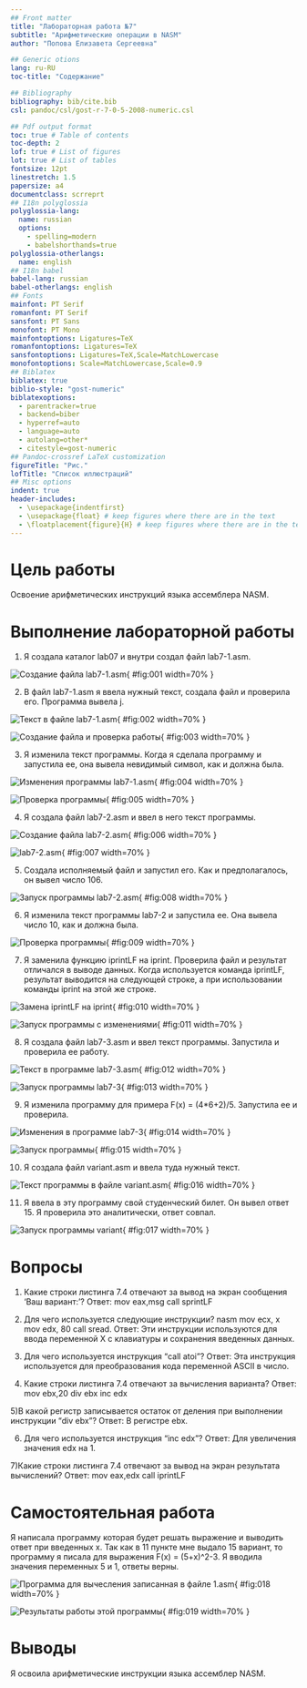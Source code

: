 ```yaml
---
## Front matter
title: "Лабораторная работа №7"
subtitle: "Арифметические операции в NASM"
author: "Попова Елизавета Сергеевна"

## Generic otions
lang: ru-RU
toc-title: "Содержание"

## Bibliography
bibliography: bib/cite.bib
csl: pandoc/csl/gost-r-7-0-5-2008-numeric.csl

## Pdf output format
toc: true # Table of contents
toc-depth: 2
lof: true # List of figures
lot: true # List of tables
fontsize: 12pt
linestretch: 1.5
papersize: a4
documentclass: scrreprt
## I18n polyglossia
polyglossia-lang:
  name: russian
  options:
	- spelling=modern
	- babelshorthands=true
polyglossia-otherlangs:
  name: english
## I18n babel
babel-lang: russian
babel-otherlangs: english
## Fonts
mainfont: PT Serif
romanfont: PT Serif
sansfont: PT Sans
monofont: PT Mono
mainfontoptions: Ligatures=TeX
romanfontoptions: Ligatures=TeX
sansfontoptions: Ligatures=TeX,Scale=MatchLowercase
monofontoptions: Scale=MatchLowercase,Scale=0.9
## Biblatex
biblatex: true
biblio-style: "gost-numeric"
biblatexoptions:
  - parentracker=true
  - backend=biber
  - hyperref=auto
  - language=auto
  - autolang=other*
  - citestyle=gost-numeric
## Pandoc-crossref LaTeX customization
figureTitle: "Рис."
lofTitle: "Список иллюстраций"
## Misc options
indent: true
header-includes:
  - \usepackage{indentfirst}
  - \usepackage{float} # keep figures where there are in the text
  - \floatplacement{figure}{H} # keep figures where there are in the text
---
```


# Цель работы

Освоение арифметических инструкций языка ассемблера NASM.


# Выполнение лабораторной работы

 1) Я создала каталог lab07 и внутри создал файл lab7-1.asm.

![Создание файла lab7-1.asm](image/1.png){ #fig:001 width=70% }

2) В файл lab7-1.asm я ввела нужный текст, создала файл и проверила его.
Программа вывела j.


![Текст в файле lab7-1.asm](image/2.png){ #fig:002 width=70% }


![Создание файла и проверка работы](image/3.png){ #fig:003 width=70% }

3) Я изменила текст программы. Когда я сделала программу и запустила ее, она
вывела невидимый символ, как и должна была.

![Изменения программы lab7-1.asm](image/4.png){ #fig:004 width=70% }


![Проверка программы](image/5.png){ #fig:005 width=70% }

4) Я создала файл lab7-2.asm и ввел в него текст программы.

![Создание файла lab7-2.asm](image/6.png){ #fig:006 width=70% }

![lab7-2.asm](image/7.png){ #fig:007 width=70% }

5) Cоздала исполняемый файл и запустил его. Как и предполагалось, он вывел
число 106.

![Запуск программы lab7-2.asm](image/8.png){ #fig:008 width=70% }

6) Я изменила текст программы lab7-2 и запустила ее. Она вывела число 10, как
и должна была.


![Проверка программы](image/9.png){ #fig:009 width=70% }

7) Я заменила функцию iprintLF на iprint. Проверила файл и результат отличался
в выводе данных. Когда используется команда iprintLF, результат выводится
на следующей строке, а при использовании команды iprint на этой же строке.

![Замена iprintLF на iprint](image/10.png){ #fig:010 width=70% }


![Запуск программы с изменениями](image/11.png){ #fig:011 width=70% }

8) Я создала файл lab7-3.asm и ввел текст программы. Запустила и проверила ее
работу.

![Текст в программе lab7-3.asm](image/12.png){ #fig:012 width=70% }


![Запуск программы lab7-3](image/13.png){ #fig:013 width=70% }

9) Я изменила программу для примера F(x) = (4*6+2)/5. Запустила ее и проверила.

![Изменения в программе lab7-3](image/14.png){ #fig:014 width=70% }


![Запуск программы](image/15.png){ #fig:015 width=70% }

10) Я создала файл variant.asm и ввела туда нужный текст.

![Текст программы в файле variant.asm](image/17.png){ #fig:016 width=70% }

11) Я ввела в эту программу свой студенческий билет. Он вывел
ответ 15. Я проверила это аналитически, ответ совпал.

![Запуск программы variant](image/21.png){ #fig:017 width=70% }

# Вопросы

1) Какие строки листинга 7.4 отвечают за вывод на экран сообщения ‘Ваш
вариант:’? Ответ: mov eax,msg call sprintLF

2) Для чего используется следующие инструкции? nasm mov ecx, x mov edx, 80
call sread. Ответ: Эти инструкции используются для ввода переменной Х с клавиатуры и
сохранения введенных данных.

3) Для чего используется инструкция “call atoi”? Ответ: Эта инструкция используется для преобразования кода переменной ASCII в число.

4) Какие строки листинга 7.4 отвечают за вычисления варианта? Ответ: mov ebx,20 div ebx inc edx

5)В какой регистр записывается остаток от деления при выполнении
инструкции “div ebx”? Ответ: В регистре ebx.

6) Для чего используется инструкция “inc edx”? Ответ: Для увеличения значения edx на 1.

7)Какие строки листинга 7.4 отвечают за вывод на экран результата
вычислений? Ответ: mov eax,edx call iprintLF

# Самостоятельная работа

Я написала программу которая будет решать выражение и выводить ответ при
введенных х. Так как в 11 пункте мне выдало 15 вариант, то программу я писала
для выражения F(x) = (5+x)^2-3. Я вводила значения переменных 5 и 1, ответы
верны.

![Программа для вычесления записанная в файле 1.asm](image/19.png){ #fig:018 width=70% }


![Результаты работы этой программы](image/20.png){ #fig:019 width=70% }



# Выводы

Я освоила арифметические инструкции языка ассемблер NASM.

